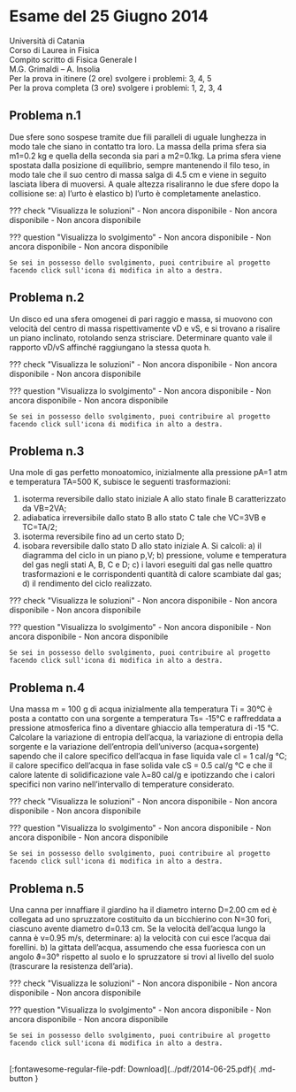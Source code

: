 # Esame del 25 Giugno 2014

Università di Catania <br>
Corso di Laurea in Fisica <br>
Compito scritto di Fisica Generale I <br>
M.G. Grimaldi – A. Insolia <br>
Per la prova in itinere (2 ore) svolgere i problemi: 3, 4, 5 <br>
Per la prova completa (3 ore) svolgere i problemi: 1, 2, 3, 4 <br>

## Problema n.1
Due sfere sono sospese tramite due fili paralleli di uguale lunghezza in modo tale che siano in contatto tra loro. La massa della prima sfera sia m1=0.2 kg e quella della seconda sia pari a m2=0.1kg. La prima sfera viene spostata dalla posizione di equilibrio, sempre mantenendo il filo teso, in modo tale che il suo centro di massa salga di 4.5 cm e viene in seguito lasciata libera di muoversi. A quale altezza risaliranno le due sfere dopo la collisione se:
a) l’urto è elastico
b) l’urto è completamente anelastico.

??? check "Visualizza le soluzioni"
    - Non ancora disponibile
    - Non ancora disponibile
    - Non ancora disponibile

??? question "Visualizza lo svolgimento"
    - Non ancora disponibile
    - Non ancora disponibile
    - Non ancora disponibile
    
    Se sei in possesso dello svolgimento, puoi contribuire al progetto facendo click sull'icona di modifica in alto a destra.

## Problema n.2
Un disco ed una sfera omogenei di pari raggio e massa, si muovono con velocità del centro di massa rispettivamente vD e vS, e si trovano a risalire un piano inclinato, rotolando senza strisciare. Determinare quanto vale il rapporto vD/vS affinché raggiungano la stessa quota h.

??? check "Visualizza le soluzioni"
    - Non ancora disponibile
    - Non ancora disponibile
    - Non ancora disponibile

??? question "Visualizza lo svolgimento"
    - Non ancora disponibile
    - Non ancora disponibile
    - Non ancora disponibile
    
    Se sei in possesso dello svolgimento, puoi contribuire al progetto facendo click sull'icona di modifica in alto a destra.

## Problema n.3
Una mole di gas perfetto monoatomico, inizialmente alla pressione pA=1 atm e temperatura TA=500 K, subisce le seguenti trasformazioni:
1) isoterma reversibile dallo stato iniziale A allo stato finale B caratterizzato da VB=2VA;
2) adiabatica irreversibile dallo stato B allo stato C tale che VC=3VB e TC=TA/2;
3) isoterma reversibile fino ad un certo stato D;
4) isobara reversibile dallo stato D allo stato iniziale A.
Si calcoli:
a) il diagramma del ciclo in un piano p,V;
b) pressione, volume e temperatura del gas negli stati A, B, C e D;
c) i lavori eseguiti dal gas nelle quattro trasformazioni e le corrispondenti quantità di calore
scambiate dal gas;
d) il rendimento del ciclo realizzato.

??? check "Visualizza le soluzioni"
    - Non ancora disponibile
    - Non ancora disponibile
    - Non ancora disponibile

??? question "Visualizza lo svolgimento"
    - Non ancora disponibile
    - Non ancora disponibile
    - Non ancora disponibile
    
    Se sei in possesso dello svolgimento, puoi contribuire al progetto facendo click sull'icona di modifica in alto a destra.

## Problema n.4
Una massa m = 100 g di acqua inizialmente alla temperatura Ti = 30°C è posta a contatto con una sorgente a temperatura Ts= ‐15°C e raffreddata a pressione atmosferica fino a diventare ghiaccio alla temperatura di ‐15 °C. Calcolare la variazione di entropia dell’acqua, la variazione di entropia della sorgente e la variazione dell’entropia dell’universo (acqua+sorgente) sapendo che il calore specifico dell’acqua in fase liquida vale cl = 1 cal/g °C; il calore specifico dell’acqua in fase solida vale cS = 0.5 cal/g °C e che il calore latente di solidificazione vale λ=80 cal/g e ipotizzando che i calori specifici non varino nell’intervallo di temperature considerato.

??? check "Visualizza le soluzioni"
    - Non ancora disponibile
    - Non ancora disponibile
    - Non ancora disponibile

??? question "Visualizza lo svolgimento"
    - Non ancora disponibile
    - Non ancora disponibile
    - Non ancora disponibile
    
    Se sei in possesso dello svolgimento, puoi contribuire al progetto facendo click sull'icona di modifica in alto a destra.


## Problema n.5
Una canna per innaffiare il giardino ha il diametro interno D=2.00 cm ed è collegata ad uno spruzzatore costituito da un bicchierino con N=30 fori, ciascuno avente diametro d=0.13 cm. Se la velocità dell’acqua lungo la canna è v=0.95 m/s, determinare:
a) la velocità con cui esce l’acqua dai forellini.
b) la gittata dell’acqua, assumendo che essa fuoriesca con un angolo ϑ=30° rispetto al suolo e lo spruzzatore si trovi al livello del suolo (trascurare la resistenza dell’aria).

??? check "Visualizza le soluzioni"
    - Non ancora disponibile
    - Non ancora disponibile
    - Non ancora disponibile

??? question "Visualizza lo svolgimento"
    - Non ancora disponibile
    - Non ancora disponibile
    - Non ancora disponibile
    
    Se sei in possesso dello svolgimento, puoi contribuire al progetto facendo click sull'icona di modifica in alto a destra.

<br>
[:fontawesome-regular-file-pdf: Download](../pdf/2014-06-25.pdf){ .md-button }